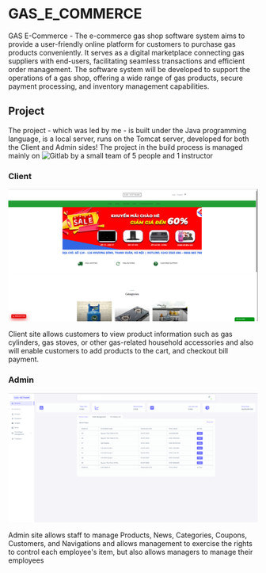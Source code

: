 # GAS_E_COMMERCE
GAS E-Commerce   -  The e-commerce gas shop software system aims to provide a user-friendly online platform for customers to purchase gas products conveniently. It serves as a digital marketplace connecting gas suppliers with end-users, facilitating seamless transactions and efficient order management. The software system will be developed to support the operations of a gas shop, offering a wide range of gas products, secure payment processing, and inventory management capabilities.

## Project
The project - which was led by me -  is built under the Java programming language, is a local server, runs on the Tomcat server, developed for both the Client and Admin sides!
The project in the build process is managed mainly on ![Gitlab](https://gitlab.com/swp391-g4-se1706-net/project_swp391_grp4.git) by a small team of 5 people and 1 instructor

### Client 
![](myImages/Client_Gas_E_Commerce.png)

Client site allows customers to view product information such as gas cylinders, gas stoves, or other gas-related household accessories and also will enable customers to add products to the cart, and checkout bill payment.

### Admin
![](myImages/Admin_Gas_E_Commerce.png)

Admin site allows staff to manage Products, News, Categories, Coupons, Customers, and Navigations and allows management to exercise the rights to control each employee's item, but also allows managers to manage their employees

